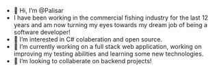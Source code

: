 - 👋 Hi, I’m @Palisar
- I have been working in the commercial fishing industry for the last 12 years and am now turning my eyes towards my dream job of being a software developer!
- 👀 I’m interested in C# colaberation and open source. 
- 🌱 I’m currently working on a full stack web application, working on improving my testing abilities and learning some new technologies.
- 💞️ I’m looking to collaberate on backend projects!

<!---
Palisar/Palisar is a ✨ special ✨ repository because its `README.md` (this file) appears on your GitHub profile.
You can click the Preview link to take a look at your changes.
--->
